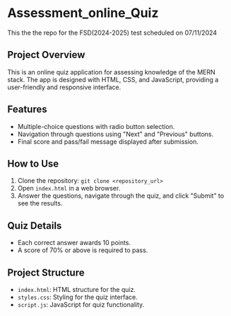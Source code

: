 # Assessment_online_Quiz
This the the repo for the FSD(2024-2025) test scheduled on 07/11/2024

## Project Overview
This is an online quiz application for assessing knowledge of the MERN stack. The app is designed with HTML, CSS, and JavaScript, providing a user-friendly and responsive interface.

## Features
- Multiple-choice questions with radio button selection.
- Navigation through questions using "Next" and "Previous" buttons.
- Final score and pass/fail message displayed after submission.

## How to Use
1. Clone the repository: `git clone <repository_url>`
2. Open `index.html` in a web browser.
3. Answer the questions, navigate through the quiz, and click "Submit" to see the results.

## Quiz Details
- Each correct answer awards 10 points.
- A score of 70% or above is required to pass.

## Project Structure
- `index.html`: HTML structure for the quiz.
- `styles.css`: Styling for the quiz interface.
- `script.js`: JavaScript for quiz functionality.
